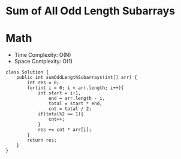 # Sum of All Odd Length Subarrays

# Math

- Time Complexity: O(N)
- Space Complexity: O(1)

```
class Solution {
    public int sumOddLengthSubarrays(int[] arr) {
        int res = 0;
        for(int i = 0; i < arr.length; i++){
            int start = i+1,
                end = arr.length - i,
                total = start * end,
                cnt = total / 2;
            if(total%2 == 1){
                cnt++;
            }
            res += cnt * arr[i];
        }
        return res;
    }
}
```
